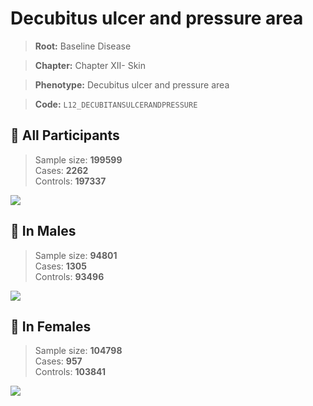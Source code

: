 # Decubitus ulcer and pressure area

> **Root:** Baseline Disease  

> **Chapter:** Chapter XII- Skin  

> **Phenotype:** Decubitus ulcer and pressure area  

> **Code:** `L12_DECUBITANSULCERANDPRESSURE`

## 🧪 All Participants  
> Sample size: **199599**  
> Cases: **2262**  
> Controls: **197337**
<img src="/Disease/Figures/ALL/Incidence/L12_DECUBITANSULCERANDPRESSURE.png"/>
<CsvTable src="/Disease/Data/ALL/Incidence/COX_L12_DECUBITANSULCERANDPRESSURE.csv" label="🔍 View full results" />

## 👨 In Males  
> Sample size: **94801**  
> Cases: **1305**  
> Controls: **93496**
<img src="/Disease/Figures/Male/Incidence/L12_DECUBITANSULCERANDPRESSURE.png"/>
<CsvTable src="/Disease/Data/Male/Incidence/COX_L12_DECUBITANSULCERANDPRESSURE.csv" label="🔍 View full results" />

## 👩 In Females  
> Sample size: **104798**  
> Cases: **957**  
> Controls: **103841**
<img src="/Disease/Figures/Female/Incidence/L12_DECUBITANSULCERANDPRESSURE.png"/>
<CsvTable src="/Disease/Data/Female/Incidence/COX_L12_DECUBITANSULCERANDPRESSURE.csv" label="🔍 View full results" />
